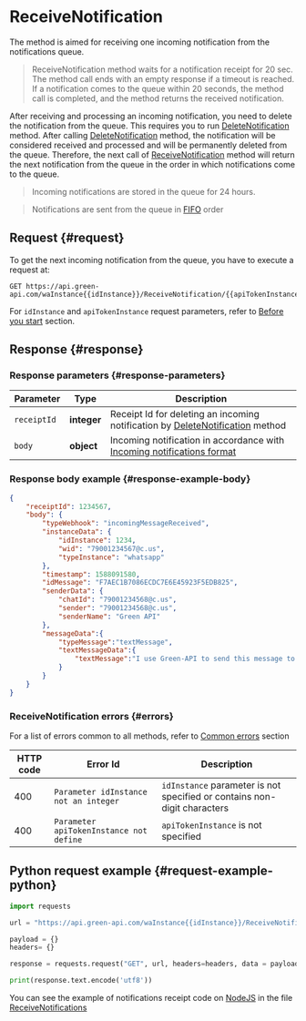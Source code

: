 # ReceiveNotification

The method is aimed for receiving one incoming notification from the notifications queue.

> ReceiveNotification method waits for a notification receipt for 20 sec. The method call ends with an empty response if a timeout is reached. If a notification comes to the queue within 20 seconds, the method call is completed, and the method returns the received notification. 

After receiving and processing an incoming notification, you need to delete the notification from the queue. This requires you to run [DeleteNotification](DeleteNotification.md) method. After calling [DeleteNotification](DeleteNotification.md) method, the notification will be considered received and processed and will be permanently deleted from the queue. Therefore, the next call of [ReceiveNotification](#request) method will return the next notification from the queue in the order in which notifications come to the queue.

> Incoming notifications are stored in the queue for 24 hours.

> Notifications are sent from the queue in [FIFO](https://ru.wikipedia.org/wiki/FIFO) order

## Request {#request}

To get the next incoming notification from the queue, you have to execute a request at:
```
GET https://api.green-api.com/waInstance{{idInstance}}/ReceiveNotification/{{apiTokenInstance}}
```

For `idInstance` and `apiTokenInstance` request parameters, refer to [Before you start](../../../before-start.md#parameters) section.


## Response {#response}

### Response parameters {#response-parameters}

Parameter | Type |  Description
----- | ----- | -----
`receiptId ` | **integer** | Receipt Id for deleting an incoming notification by [DeleteNotification](DeleteNotification.md) method
`body ` | **object** | Incoming notification in accordance with [Incoming notifications format](../notifications-format/index.md)  

### Response body example {#response-example-body}

```json
{
    "receiptId": 1234567,
    "body": {
        "typeWebhook": "incomingMessageReceived",
        "instanceData": {
            "idInstance": 1234,
            "wid": "79001234567@c.us",
            "typeInstance": "whatsapp"
        },
        "timestamp": 1588091580,
        "idMessage": "F7AEC1B7086ECDC7E6E45923F5EDB825",
        "senderData": {
            "chatId": "79001234568@c.us",
            "sender": "79001234568@c.us",
            "senderName": "Green API"
        },
        "messageData":{
            "typeMessage":"textMessage",
            "textMessageData":{
                "textMessage":"I use Green-API to send this message to you!"
            }
        }
    }
}
```

### ReceiveNotification errors {#errors}

For a list of errors common to all methods, refer to [Common errors](../../common-errors.md) section

HTTP code | Error Id | Description
----- | ----- | -----
400 | `Parameter idInstance not an integer` | `idInstance` parameter is not specified or contains non-digit characters
400 | `Parameter apiTokenInstance not define` | `apiTokenInstance` is not specified

## Python request example  {#request-example-python}

```python
import requests

url = "https://api.green-api.com/waInstance{{idInstance}}/ReceiveNotification/{{apiTokenInstance}}"

payload = {}
headers= {}

response = requests.request("GET", url, headers=headers, data = payload)

print(response.text.encode('utf8'))
```

You can see the example of notifications receipt code on [NodeJS](https://nodejs.org) in the file [ReceiveNotifications](https://github.com/green-api/whatsapp-api-client/blob/master/examples/ReceiveNotifications.js)
